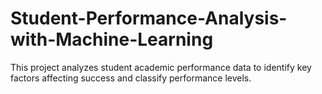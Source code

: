 # Student-Performance-Analysis-with-Machine-Learning
This project analyzes student academic performance data to identify key factors affecting success and classify performance levels.
